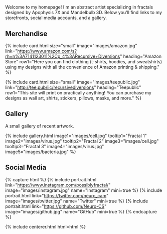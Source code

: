 # <i class="fas fa-infinity"></i>

Welcome to my homepage! I'm an abstract artist specializing in fractals designed by Apophysis 7X and Mandelbulb 3D. Below you'll find links to my storefronts, social media accounts, and a gallery.

<!-- section break -->

## Merchandise

{%
  include card.html
  size="small"
  image="images/amazon.jpg"
  link="https://www.amazon.com/s?rh=n%3A7141123011%2Cp_4%3ARecursive+Diversions"
  heading="Amazon Store"
  row1="Here you can find clothing (t-shirts, hoodies, and sweatshirts) using my designs with all the convenience of Amazon printing & shipping."
%}

{%
  include card.html
  size="small"
  image="images/teepublic.jpg"
  link="http://tee.pub/lic/recursivediversions"
  heading="Teepublic"
  row1="This site will print on practically anything! You can purchase my designs as wall art, shirts, stickers, pillows, masks, and more."
%}

<!-- section break -->

## Gallery

A small gallery of recent artwork.

{%
  include gallery.html
  image1="images/cell.jpg"
  tooltip1="Fractal 1"
  image2="images/virus.jpg"
  tooltip2="Fractal 2"
  image3="images/cell.jpg"
  tooltip3="Fractal 3"
  image4="images/virus.jpg"
  image5="images/bacteria.jpg"
%}

<!-- section break -->

## Social Media

{% capture html %}
{%
  include portrait.html
  link="https://www.instagram.com/possiblyfractal/"
  image="images/instagram.jpg"
  name="Instagram"
  mini=true
%}
{%
  include portrait.html
  link="https://twitter.com/neuro_cam"
  image="images/twitter.jpg"
  name="Twitter"
  mini=true
%}
{%
  include portrait.html
  link="https://github.com/Neuro-CS"
  image="images/github.jpg"
  name="GitHub"
  mini=true
%}
{% endcapture %}

{% include centerer.html html=html %}
